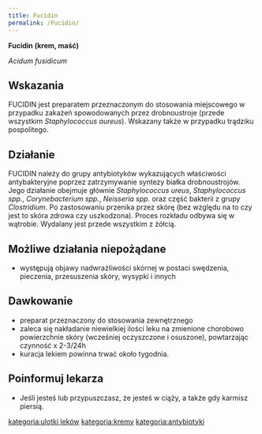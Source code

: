 ```yaml
---
title: Fucidin
permalink: /Fucidin/
---
```


**Fucidin (krem, maść)**

*Acidum fusidicum*

Wskazania
---------

FUCIDIN jest preparatem przeznaczonym do stosowania miejscowego w przypadku zakażeń spowodowanych przez drobnoustroje (przede wszystkim *Staphylococcus aureus*). Wskazany także w przypadku trądziku pospolitego.

Działanie
---------

FUCIDIN należy do grupy antybiotyków wykazujących właściwości antybakteryjne poprzez zatrzymywanie syntezy białka drobnoustrojów. Jego działanie obejmuje głównie *Staphylococcus ureus*, *Staphylococcus spp.*, *Corynebacterium spp.*, *Neisseria spp.* oraz część bakterii z grupy *Clostridium*. Po zastosowaniu przenika przez skórę (bez względu na to czy jest to skóra zdrowa czy uszkodzona). Proces rozkładu odbywa się w wątrobie. Wydalany jest przede wszystkim z żółcią.

Możliwe działania niepożądane
-----------------------------

-   występują objawy nadwrażliwości skórnej w postaci swędzenia, pieczenia, przesuszenia skóry, wysypki i innych

Dawkowanie
----------

-   preparat przeznaczony do stosowania zewnętrznego
-   zaleca się nakładanie niewielkiej ilości leku na zmienione chorobowo powierzchnie skóry (wcześniej oczyszczone i osuszone), powtarzając czynność x 2-3/24h
-   kuracja lekiem powinna trwać około tygodnia.

Poinformuj lekarza
------------------

-   Jeśli jesteś lub przypuszczasz, że jesteś w ciąży, a także gdy karmisz piersią.

[kategoria:ulotki leków](/kategoria:ulotki_leków "wikilink") [kategoria:kremy](/kategoria:kremy "wikilink") [kategoria:antybiotyki](/kategoria:antybiotyki "wikilink")
